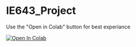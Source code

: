 # IE643_Project
Use the "Open in Colab" button for best experiance

[![Open In Colab](https://colab.research.google.com/assets/colab-badge.svg)](https://colab.research.google.com/github/prayas99/IE643_Project/blob/main/IE_DeepCodies_NLPApp.ipynb)
